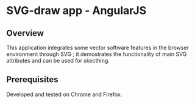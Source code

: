 # SVG-draw app - AngularJS 

## Overview

This application integrates some vector software features in the browser environment
through SVG ; it demostrates the functionality of main SVG attributes and can be used for skecthing.


## Prerequisites

Developed and tested on Chrome and Firefox.

